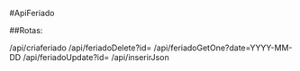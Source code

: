 #ApiFeriado

##Rotas:

/api/criaferiado
/api/feriadoDelete?id=
/api/feriadoGetOne?date=YYYY-MM-DD
/api/feriadoUpdate?id=
/api/inserirJson
